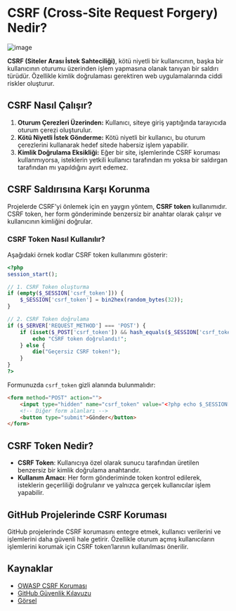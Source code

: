 # CSRF (Cross-Site Request Forgery) Nedir?
![image](https://github.com/user-attachments/assets/f1e9fd76-52af-4beb-b335-d94e76b062f8)

**CSRF (Siteler Arası İstek Sahteciliği)**, kötü niyetli bir kullanıcının, başka bir kullanıcının oturumu üzerinden işlem yapmasına olanak tanıyan bir saldırı türüdür. Özellikle kimlik doğrulaması gerektiren web uygulamalarında ciddi riskler oluşturur.

## CSRF Nasıl Çalışır?

1. **Oturum Çerezleri Üzerinden:** Kullanıcı, siteye giriş yaptığında tarayıcıda oturum çerezi oluşturulur.
2. **Kötü Niyetli İstek Gönderme:** Kötü niyetli bir kullanıcı, bu oturum çerezlerini kullanarak hedef sitede habersiz işlem yapabilir.
3. **Kimlik Doğrulama Eksikliği:** Eğer bir site, işlemlerinde CSRF koruması kullanmıyorsa, isteklerin yetkili kullanıcı tarafından mı yoksa bir saldırgan tarafından mı yapıldığını ayırt edemez.

## CSRF Saldırısına Karşı Korunma

Projelerde CSRF'yi önlemek için en yaygın yöntem, **CSRF token** kullanımıdır. CSRF token, her form gönderiminde benzersiz bir anahtar olarak çalışır ve kullanıcının kimliğini doğrular.

### CSRF Token Nasıl Kullanılır?

Aşağıdaki örnek kodlar CSRF token kullanımını gösterir:

```php
<?php
session_start();

// 1. CSRF Token oluşturma
if (empty($_SESSION['csrf_token'])) {
    $_SESSION['csrf_token'] = bin2hex(random_bytes(32));
}

// 2. CSRF Token doğrulama
if ($_SERVER['REQUEST_METHOD'] === 'POST') {
    if (isset($_POST['csrf_token']) && hash_equals($_SESSION['csrf_token'], $_POST['csrf_token'])) {
        echo "CSRF token doğrulandı!";
    } else {
        die("Geçersiz CSRF token!");
    }
}
?>
```

Formunuzda `csrf_token` gizli alanında bulunmalıdır:

```html
<form method="POST" action="">
    <input type="hidden" name="csrf_token" value="<?php echo $_SESSION['csrf_token']; ?>">
    <!-- Diğer form alanları -->
    <button type="submit">Gönder</button>
</form>
```

## CSRF Token Nedir?

- **CSRF Token**: Kullanıcıya özel olarak sunucu tarafından üretilen benzersiz bir kimlik doğrulama anahtarıdır.
- **Kullanım Amacı**: Her form gönderiminde token kontrol edilerek, isteklerin geçerliliği doğrulanır ve yalnızca gerçek kullanıcılar işlem yapabilir.

## GitHub Projelerinde CSRF Koruması

GitHub projelerinde CSRF korumasını entegre etmek, kullanıcı verilerini ve işlemlerini daha güvenli hale getirir. Özellikle oturum açmış kullanıcıların işlemlerini korumak için CSRF token’larının kullanılması önerilir.

## Kaynaklar

- [OWASP CSRF Koruması](https://owasp.org/www-community/attacks/csrf)
- [GitHub Güvenlik Kılavuzu](https://docs.github.com/en/github/authenticating-to-github)
- [Görsel](https://www.google.com/url?sa=i&url=https%3A%2F%2Fphppot.com%2Fphp%2Fcross-site-request-forgery-anti-csrf-protection-in-php%2F&psig=AOvVaw2F2h0orIwEQAZIt5nXSCI0&ust=1731488281402000&source=images&cd=vfe&opi=89978449&ved=0CBcQjhxqFwoTCPjgkdW21okDFQAAAAAdAAAAABAc)
```

